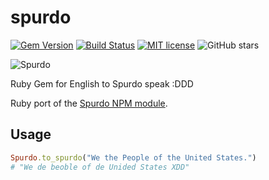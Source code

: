 # spurdo

[![Gem Version](https://badge.fury.io/rb/spurdo.svg)](https://badge.fury.io/rb/spurdo) [![Build Status](https://travis-ci.org/swaggermeister/spurdo.svg?branch=master)](https://travis-ci.org/swaggermeister/spurdo) [![MIT license](https://img.shields.io/badge/License-MIT-blue.svg)](https://lbesson.mit-license.org/) ![GitHub stars](https://img.shields.io/github/stars/swaggermeister/spurdo?style=social)

![Spurdo](https://user-images.githubusercontent.com/28652/66000937-7ad7a880-e46e-11e9-9a99-5cf7163665a8.gif)

Ruby Gem for English to Spurdo speak :DDD

Ruby port of the [Spurdo NPM module](https://www.npmjs.com/package/spurdo).

## Usage

```ruby
Spurdo.to_spurdo("We the People of the United States.")
# "We de beoble of de Unided States XDD"
```
